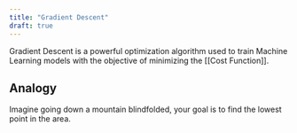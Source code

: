 ```yaml
---
title: "Gradient Descent"
draft: true
---
```


Gradient Descent is a powerful optimization algorithm used to train Machine Learning models with the objective of minimizing the [[Cost Function]].

## Analogy

Imagine going down a mountain blindfolded, your goal is to find the lowest point in the area.
